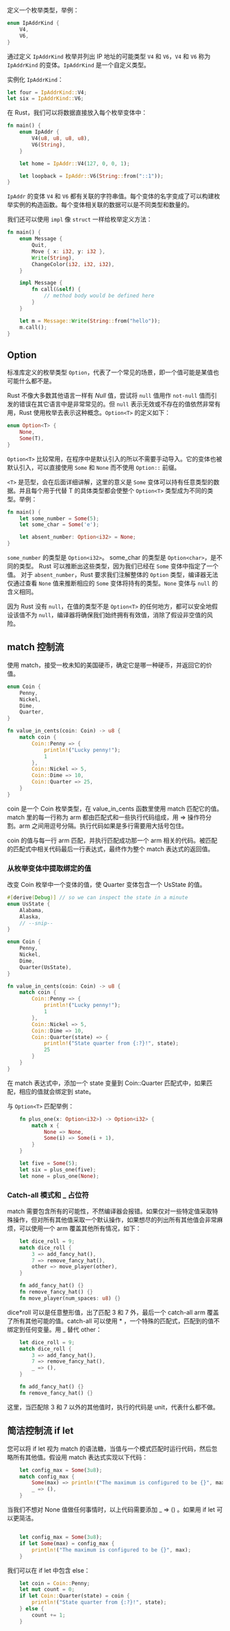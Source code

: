定义一个枚举类型，举例：

```rust
enum IpAddrKind {
    V4,
    V6,
}
```

通过定义 `IpAddrKind` 枚举并列出 IP 地址的可能类型 `V4` 和 `V6`，`V4` 和 `V6` 称为 `IpAddrKind` 的变体。`IpAddrKind` 是一个自定义类型。

实例化 `IpAddrKind`：

```rust
let four = IpAddrKind::V4;
let six = IpAddrKind::V6;
```

在 Rust，我们可以将数据直接放入每个枚举变体中：

```rust
fn main() {
    enum IpAddr {
        V4(u8, u8, u8, u8),
        V6(String),
    }

    let home = IpAddr::V4(127, 0, 0, 1);

    let loopback = IpAddr::V6(String::from("::1"));
}
```

`IpAddr` 的变体 `V4` 和 `V6` 都有关联的字符串值。每个变体的名字变成了可以构建枚举实例的构造函数。每个变体相关联的数据可以是不同类型和数量的。

我们还可以使用 `impl` 像 `struct` 一样给枚举定义方法：

```rust
fn main() {
    enum Message {
        Quit,
        Move { x: i32, y: i32 },
        Write(String),
        ChangeColor(i32, i32, i32),
    }

    impl Message {
        fn call(&self) {
            // method body would be defined here
        }
    }

    let m = Message::Write(String::from("hello"));
    m.call();
}
```

## Option

标准库定义的枚举类型 `Option`，代表了一个常见的场景，即一个值可能是某值也可能什么都不是。

Rust 不像大多数其他语言一样有 _Null_ 值，尝试将 `null` 值用作 `not-null` 值而引发的错误在其它语言中是非常常见的。但 `null` 表示无效或不存在的值依然非常有用，Rust 使用枚举去表示这种概念。`Option<T>` 的定义如下：

```rust
enum Option<T> {
    None,
    Some(T),
}
```

`Option<T>` 比较常用，在程序中是默认引入的所以不需要手动导入。它的变体也被默认引入，可以直接使用 `Some` 和 `None` 而不使用 `Option::` 前缀。

`<T>` 是范型，会在后面详细讲解，这里的意义是 `Some` 变体可以持有任意类型的数据。并且每个用于代替 T 的具体类型都会使整个 `Option<T>` 类型成为不同的类型。举例：

```rust
fn main() {
    let some_number = Some(5);
    let some_char = Some('e');

    let absent_number: Option<i32> = None;
}
```

`some_number` 的类型是 `Option<i32>`。 some_char 的类型是 `Option<char>`，是不同的类型。 Rust 可以推断出这些类型，因为我们已经在 `Some` 变体中指定了一个值。 对于 `absent_number`，Rust 要求我们注解整体的 `Option` 类型，编译器无法仅通过查看 `None` 值来推断相应的 `Some` 变体将持有的类型。`None` 变体与 `null` 的含义相同。

因为 Rust 没有 `null`，在值的类型不是 `Option<T>` 的任何地方，都可以安全地假设该值不为 `null`，编译器将确保我们始终拥有有效值，消除了假设非空值的风险。

## match 控制流

使用 match，接受一枚未知的美国硬币，确定它是哪一种硬币，并返回它的价值。

```rust
enum Coin {
    Penny,
    Nickel,
    Dime,
    Quarter,
}

fn value_in_cents(coin: Coin) -> u8 {
    match coin {
        Coin::Penny => {
	        println!("Lucky penny!");
	        1
	    },
        Coin::Nickel => 5,
        Coin::Dime => 10,
        Coin::Quarter => 25,
    }
}
```

coin 是一个 Coin 枚举类型，在 value_in_cents 函数里使用 match 匹配它的值。match 里的每一行称为 arm 都由匹配式和一些执行代码组成，用 => 操作符分割。arm 之间用逗号分隔。执行代码如果是多行需要用大括号包住。

coin 的值与每一行 arm 匹配，并执行匹配成功那一个 arm 相关的代码。被匹配的匹配式中相关代码最后一行表达式，最终作为整个 match 表达式的返回值。

### 从枚举变体中提取绑定的值

改变 Coin 枚举中一个变体的值，使 Quarter 变体包含一个 UsState 的值。

```rust
#[derive(Debug)] // so we can inspect the state in a minute
enum UsState {
    Alabama,
    Alaska,
    // --snip--
}

enum Coin {
    Penny,
    Nickel,
    Dime,
    Quarter(UsState),
}

fn value_in_cents(coin: Coin) -> u8 {
    match coin {
        Coin::Penny => {
	        println!("Lucky penny!");
	        1
	    },
        Coin::Nickel => 5,
        Coin::Dime => 10,
        Coin::Quarter(state) => {
	        println!("State quarter from {:?}!", state);
	        25
	    }
    }
}
```

在 match 表达式中，添加一个 state 变量到 Coin::Quarter 匹配式中，如果匹配，相应的值就会绑定到 state。

与 `Option<T>` 匹配举例：

```rust
    fn plus_one(x: Option<i32>) -> Option<i32> {
        match x {
            None => None,
            Some(i) => Some(i + 1),
        }
    }

    let five = Some(5);
    let six = plus_one(five);
    let none = plus_one(None);
```

### Catch-all 模式和 \_ 占位符

match 需要包含所有的可能性，不然编译器会报错。如果仅对一些特定值采取特殊操作，但对所有其他值采取一个默认操作，如果想尽的列出所有其他值会非常麻烦，可以使用一个 arm 覆盖其他所有情况，如下：

```rust
    let dice_roll = 9;
    match dice_roll {
        3 => add_fancy_hat(),
        7 => remove_fancy_hat(),
        other => move_player(other),
    }

    fn add_fancy_hat() {}
    fn remove_fancy_hat() {}
    fn move_player(num_spaces: u8) {}
```

dice*roll 可以是任意整形值，出了匹配 3 和 7 外，最后一个 catch-all arm 覆盖了所有其他可能的值。catch-all 可以使用 * ，一个特殊的匹配式，匹配到的值不绑定到任何变量。用 \_ 替代 other：

```rust
    let dice_roll = 9;
    match dice_roll {
        3 => add_fancy_hat(),
        7 => remove_fancy_hat(),
        _ => (),
    }

    fn add_fancy_hat() {}
    fn remove_fancy_hat() {}
```

这里，当匹配除 3 和 7 以外的其他值时，执行的代码是 unit，代表什么都不做。

## 简洁控制流 if let

您可以将 if let 视为 match 的语法糖，当值与一个模式匹配时运行代码，然后忽略所有其他值。假设用 match 表达式实现以下代码：

```rust
    let config_max = Some(3u8);
    match config_max {
        Some(max) => println!("The maximum is configured to be {}", max),
        _ => (),
    }
```

当我们不想对 None 值做任何事情时，以上代码需要添加 \_ => () 。如果用 if let 可以更简洁。

```rust

    let config_max = Some(3u8);
    if let Some(max) = config_max {
        println!("The maximum is configured to be {}", max);
    }
```

我们可以在 if let 中包含 else：

```rust
    let coin = Coin::Penny;
    let mut count = 0;
    if let Coin::Quarter(state) = coin {
        println!("State quarter from {:?}!", state);
    } else {
        count += 1;
    }
```
